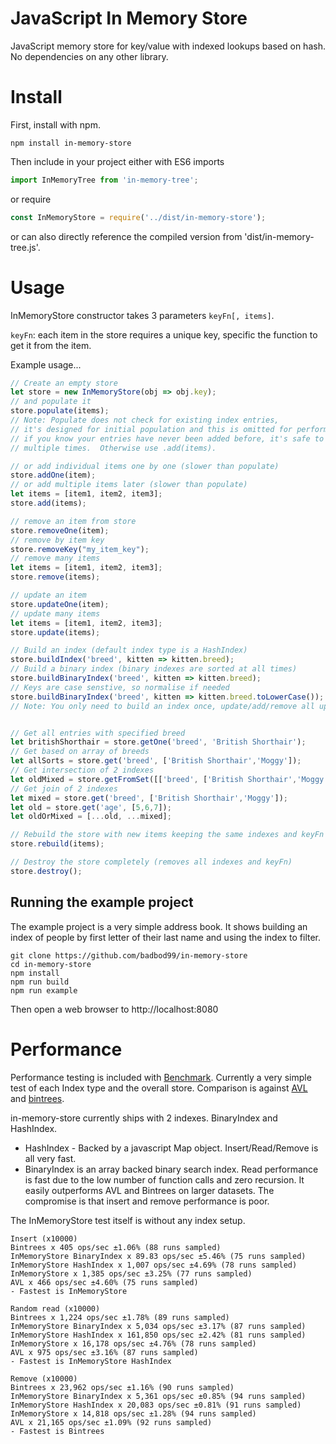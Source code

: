 # JavaScript In Memory Store
JavaScript memory store for key/value with indexed lookups based on hash.  No dependencies on any other library.

# Install 
First, install with npm.
```shell
npm install in-memory-store
```
Then include in your project either with ES6 imports
```javascript
import InMemoryTree from 'in-memory-tree';
```
or require
```javascript
const InMemoryStore = require('../dist/in-memory-store');
```
or can also directly reference the compiled version from 'dist/in-memory-tree.js'.

# Usage
InMemoryStore constructor takes 3 parameters `keyFn[, items]`. 

`keyFn`: each item in the store requires a unique key, specific the function to get it from the item.

Example usage...
```javascript
// Create an empty store
let store = new InMemoryStore(obj => obj.key);
// and populate it
store.populate(items);
// Note: Populate does not check for existing index entries,
// it's designed for initial population and this is omitted for performance
// if you know your entries have never been added before, it's safe to call
// multiple times.  Otherwise use .add(items).

// or add individual items one by one (slower than populate)
store.addOne(item);
// or add multiple items later (slower than populate)
let items = [item1, item2, item3];
store.add(items);

// remove an item from store
store.removeOne(item);
// remove by item key
store.removeKey("my_item_key");
// remove many items
let items = [item1, item2, item3];
store.remove(items);

// update an item
store.updateOne(item);
// update many items
let items = [item1, item2, item3];
store.update(items);

// Build an index (default index type is a HashIndex)
store.buildIndex('breed', kitten => kitten.breed);
// Build a binary index (binary indexes are sorted at all times)
store.buildBinaryIndex('breed', kitten => kitten.breed);
// Keys are case senstive, so normalise if needed
store.buildBinaryIndex('breed', kitten => kitten.breed.toLowerCase());
// Note: You only need to build an index once, update/add/remove all update index automatically


// Get all entries with specified breed
let britishShorthair = store.getOne('breed', 'British Shorthair');
// Get based on array of breeds
let allSorts = store.get('breed', ['British Shorthair','Moggy']);
// Get intersection of 2 indexes
let oldMixed = store.getFromSet([['breed', ['British Shorthair','Moggy'], ['age',[5,6,7]]);
// Get join of 2 indexes
let mixed = store.get('breed', ['British Shorthair','Moggy']);
let old = store.get('age', [5,6,7]);
let oldOrMixed = [...old, ...mixed];

// Rebuild the store with new items keeping the same indexes and keyFn
store.rebuild(items);

// Destroy the store completely (removes all indexes and keyFn)
store.destroy();
```

## Running the example project
The example project is a very simple address book.  It shows building an index
of people by first letter of their last name and using the index to filter.
```Shell
git clone https://github.com/badbod99/in-memory-store
cd in-memory-store
npm install
npm run build
npm run example
```
Then open a web browser to http://localhost:8080

# Performance
Performance testing is included with [Benchmark](https://benchmarkjs.com/).
Currently a very simple test of each Index type and the overall store.
Comparison is against [AVL](https://github.com/w8r/avl) and [bintrees](https://github.com/vadimg/js_bintrees).

in-memory-store currently ships with 2 indexes.  BinaryIndex and HashIndex.

* HashIndex - Backed by a javascript Map object. Insert/Read/Remove is all 
very fast.  
* BinaryIndex is an array backed binary search index. Read performance
is fast due to the low number of function calls and zero recursion. It easily
outperforms AVL and Bintrees on larger datasets. The compromise is that insert
and remove performance is poor.

The InMemoryStore test itself is without any index setup.

```shell
Insert (x10000)
Bintrees x 405 ops/sec ±1.06% (88 runs sampled)
InMemoryStore BinaryIndex x 89.83 ops/sec ±5.46% (75 runs sampled)
InMemoryStore HashIndex x 1,007 ops/sec ±4.69% (78 runs sampled)
InMemoryStore x 1,385 ops/sec ±3.25% (77 runs sampled)
AVL x 466 ops/sec ±4.60% (75 runs sampled)
- Fastest is InMemoryStore

Random read (x10000)
Bintrees x 1,224 ops/sec ±1.78% (89 runs sampled)
InMemoryStore BinaryIndex x 5,034 ops/sec ±3.17% (87 runs sampled)
InMemoryStore HashIndex x 161,850 ops/sec ±2.42% (81 runs sampled)
InMemoryStore x 16,178 ops/sec ±4.76% (78 runs sampled)
AVL x 975 ops/sec ±3.16% (87 runs sampled)
- Fastest is InMemoryStore HashIndex

Remove (x10000)
Bintrees x 23,962 ops/sec ±1.16% (90 runs sampled)
InMemoryStore BinaryIndex x 5,361 ops/sec ±0.85% (94 runs sampled)
InMemoryStore HashIndex x 20,083 ops/sec ±0.81% (91 runs sampled)
InMemoryStore x 14,818 ops/sec ±1.28% (94 runs sampled)
AVL x 21,165 ops/sec ±1.09% (92 runs sampled)
- Fastest is Bintrees
```
